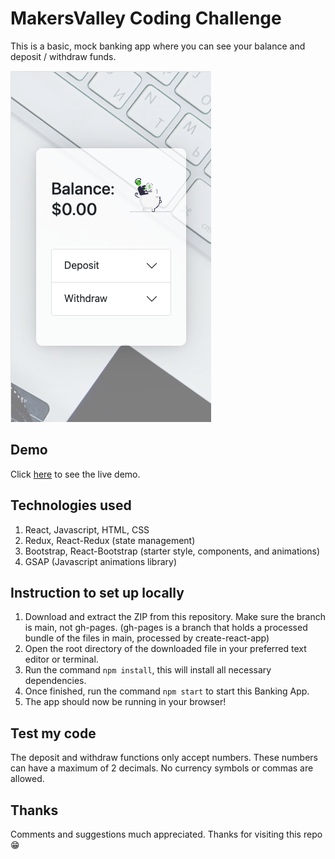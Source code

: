 # MakersValley Coding Challenge

This is a basic, mock banking app where you can see your balance and deposit / withdraw funds.

![Screenshot](./screenshot.png)

## Demo

Click [here](https://adriansseur.github.io/mv_frontend_challenge_1/) to see the live demo.

## Technologies used

1. React, Javascript, HTML, CSS
2. Redux, React-Redux (state management)
3. Bootstrap, React-Bootstrap (starter style, components, and animations)
4. GSAP (Javascript animations library)

## Instruction to set up locally

1. Download and extract the ZIP from this repository. Make sure the branch is main, not gh-pages. (gh-pages is a branch that holds a processed bundle of the files in main, processed by create-react-app)
2. Open the root directory of the downloaded file in your preferred text editor or terminal.
3. Run the command `npm install`, this will install all necessary dependencies.
4. Once finished, run the command `npm start` to start this Banking App.
5. The app should now be running in your browser!

## Test my code

The deposit and withdraw functions only accept numbers. These numbers can have a maximum of 2 decimals. No currency symbols or commas are allowed.

## Thanks

Comments and suggestions much appreciated. Thanks for visiting this repo 😁
